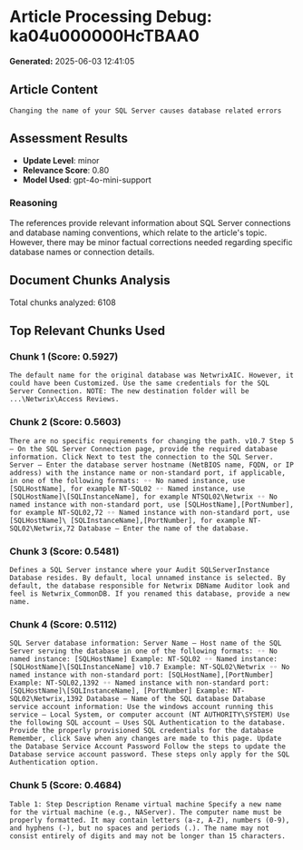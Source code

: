 # Article Processing Debug: ka04u000000HcTBAA0

**Generated:** 2025-06-03 12:41:05

## Article Content

```
Changing the name of your SQL Server causes database related errors
```

## Assessment Results

- **Update Level**: minor
- **Relevance Score**: 0.80
- **Model Used**: gpt-4o-mini-support

### Reasoning

The references provide relevant information about SQL Server connections and database naming conventions, which relate to the article's topic. However, there may be minor factual corrections needed regarding specific database names or connection details.

## Document Chunks Analysis

Total chunks analyzed: 6108

## Top Relevant Chunks Used

### Chunk 1 (Score: 0.5927)

```
The default name for the original database was NetwrixAIC. However, it could have been Customized. Use the same credentials for the SQL Server Connection. NOTE: The new destination folder will be ...\Netwrix\Access Reviews.
```

### Chunk 2 (Score: 0.5603)

```
There are no specific requirements for changing the path. v10.7 Step 5 – On the SQL Server Connection page, provide the required database information. Click Next to test the connection to the SQL Server. Server — Enter the database server hostname (NetBIOS name, FQDN, or IP address) with the instance name or non-standard port, if applicable, in one of the following formats: ◦◦ No named instance, use [SQLHostName], for example NT-SQL02 ◦◦ Named instance, use [SQLHostName]\[SQLInstanceName], for example NTSQL02\Netwrix ◦◦ No named instance with non-standard port, use [SQLHostName],[PortNumber], for example NT-SQL02,72 ◦◦ Named instance with non-standard port, use [SQLHostName]\ [SQLInstanceName],[PortNumber], for example NT-SQL02\Netwrix,72 Database — Enter the name of the database.
```

### Chunk 3 (Score: 0.5481)

```
Defines a SQL Server instance where your Audit SQLServerInstance Database resides. By default, local unnamed instance is selected. By default, the database responsible for Netwrix DBName Auditor look and feel is Netwrix_CommonDB. If you renamed this database, provide a new name.
```

### Chunk 4 (Score: 0.5112)

```
SQL Server database information: Server Name – Host name of the SQL Server serving the database in one of the following formats: ◦◦ No named instance: [SQLHostName] Example: NT-SQL02 ◦◦ Named instance: [SQLHostName]\[SQLInstanceName] v10.7 Example: NT-SQL02\Netwrix ◦◦ No named instance with non-standard port: [SQLHostName],[PortNumber] Example: NT-SQL02,1392 ◦◦ Named instance with non-standard port: [SQLHostName]\[SQLInstanceName], [PortNumber] Example: NT-SQL02\Netwrix,1392 Database – Name of the SQL database Database service account information: Use the windows account running this service — Local System, or computer account (NT AUTHORITY\SYSTEM) Use the following SQL account – Uses SQL Authentication to the database. Provide the properly provisioned SQL credentials for the database Remember, click Save when any changes are made to this page. Update the Database Service Account Password Follow the steps to update the Database service account password. These steps only apply for the SQL Authentication option.
```

### Chunk 5 (Score: 0.4684)

```
Table 1: Step Description Rename virtual machine Specify a new name for the virtual machine (e.g., NAServer). The computer name must be properly formatted. It may contain letters (a-z, A-Z), numbers (0-9), and hyphens (-), but no spaces and periods (.). The name may not consist entirely of digits and may not be longer than 15 characters.
```

